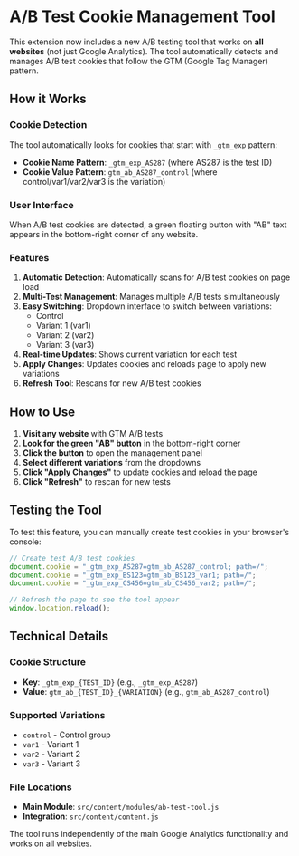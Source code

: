 # A/B Test Cookie Management Tool

This extension now includes a new A/B testing tool that works on **all websites** (not just Google Analytics). The tool automatically detects and manages A/B test cookies that follow the GTM (Google Tag Manager) pattern.

## How it Works

### Cookie Detection
The tool automatically looks for cookies that start with `_gtm_exp` pattern:
- **Cookie Name Pattern**: `_gtm_exp_AS287` (where AS287 is the test ID)
- **Cookie Value Pattern**: `gtm_ab_AS287_control` (where control/var1/var2/var3 is the variation)

### User Interface
When A/B test cookies are detected, a green floating button with "AB" text appears in the bottom-right corner of any website.

### Features
1. **Automatic Detection**: Automatically scans for A/B test cookies on page load
2. **Multi-Test Management**: Manages multiple A/B tests simultaneously
3. **Easy Switching**: Dropdown interface to switch between variations:
   - Control
   - Variant 1 (var1)
   - Variant 2 (var2)  
   - Variant 3 (var3)
4. **Real-time Updates**: Shows current variation for each test
5. **Apply Changes**: Updates cookies and reloads page to apply new variations
6. **Refresh Tool**: Rescans for new A/B test cookies

## How to Use

1. **Visit any website** with GTM A/B tests
2. **Look for the green "AB" button** in the bottom-right corner
3. **Click the button** to open the management panel
4. **Select different variations** from the dropdowns
5. **Click "Apply Changes"** to update cookies and reload the page
6. **Click "Refresh"** to rescan for new tests

## Testing the Tool

To test this feature, you can manually create test cookies in your browser's console:

```javascript
// Create test A/B test cookies
document.cookie = "_gtm_exp_AS287=gtm_ab_AS287_control; path=/";
document.cookie = "_gtm_exp_BS123=gtm_ab_BS123_var1; path=/";
document.cookie = "_gtm_exp_CS456=gtm_ab_CS456_var2; path=/";

// Refresh the page to see the tool appear
window.location.reload();
```

## Technical Details

### Cookie Structure
- **Key**: `_gtm_exp_{TEST_ID}` (e.g., `_gtm_exp_AS287`)
- **Value**: `gtm_ab_{TEST_ID}_{VARIATION}` (e.g., `gtm_ab_AS287_control`)

### Supported Variations
- `control` - Control group
- `var1` - Variant 1
- `var2` - Variant 2
- `var3` - Variant 3

### File Locations
- **Main Module**: `src/content/modules/ab-test-tool.js`
- **Integration**: `src/content/content.js`

The tool runs independently of the main Google Analytics functionality and works on all websites.
